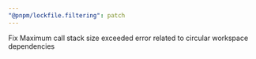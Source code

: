 ```yaml
---
"@pnpm/lockfile.filtering": patch
---
```


Fix Maximum call stack size exceeded error related to circular workspace dependencies
